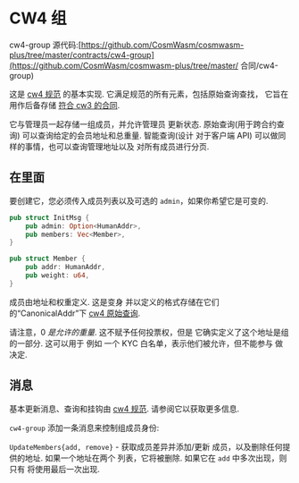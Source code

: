 # CW4 组

cw4-group 源代码:[https://github.com/CosmWasm/cosmwasm-plus/tree/master/contracts/cw4-group](https://github.com/CosmWasm/cosmwasm-plus/tree/master/ 合同/cw4-group)

这是 [cw4 规范](01-spec.md) 的基本实现.
它满足规范的所有元素，包括原始查询查找，
它旨在用作后备存储
[符合 cw3 的合同](../cw3/01-spec.md).

它与管理员一起存储一组成员，并允许管理员
更新状态. 原始查询(用于跨合约查询)
可以查询给定的会员地址和总重量. 智能查询(设计
对于客户端 API) 可以做同样的事情，也可以查询管理地址以及
对所有成员进行分页.

## 在里面

要创建它，您必须传入成员列表以及可选的
`admin`，如果你希望它是可变的.

```rust
pub struct InitMsg {
    pub admin: Option<HumanAddr>,
    pub members: Vec<Member>,
}

pub struct Member {
    pub addr: HumanAddr,
    pub weight: u64,
}
```

成员由地址和权重定义. 这是变身
并以定义的格式存储在它们的“CanonicalAddr”下
[cw4 原始查询](01-spec.md#raw).

请注意，0 *是允许的重量*. 这不赋予任何投票权，但是
它确实定义了这个地址是组的一部分. 这可以用于
例如 一个 KYC 白名单，表示他们被允许，但不能参与
做决定.

## 消息

基本更新消息、查询和挂钩由
[cw4 规范](01-spec.md). 请参阅它以获取更多信息.

`cw4-group` 添加一条消息来控制组成员身份:

`UpdateMembers{add, remove}` - 获取成员差异并添加/更新
成员，以及删除任何提供的地址. 如果一个地址在两个
列表，它将被删除. 如果它在 `add` 中多次出现，则只有
将使用最后一次出现.
